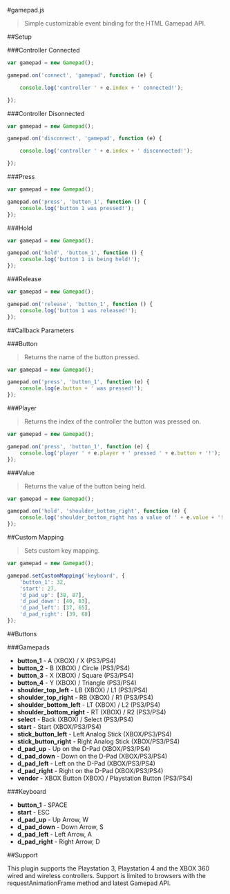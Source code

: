 #gamepad.js

> Simple customizable event binding for the HTML Gamepad API.

##Setup

###Controller Connected

```javascript
var gamepad = new Gamepad();

gamepad.on('connect', 'gamepad', function (e) {

    console.log('controller ' + e.index + ' connected!');

});
```

###Controller Disonnected

```javascript
var gamepad = new Gamepad();

gamepad.on('disconnect', 'gamepad', function (e) {

    console.log('controller ' + e.index + ' disconnected!');

});
```

###Press

```javascript
var gamepad = new Gamepad();

gamepad.on('press', 'button_1', function () {
    console.log('button 1 was pressed!');
});
```

###Hold

```javascript
var gamepad = new Gamepad();

gamepad.on('hold', 'button_1', function () {
    console.log('button 1 is being held!');
});
```

###Release

```javascript
var gamepad = new Gamepad();

gamepad.on('release', 'button_1', function () {
    console.log('button 1 was released!');
});
```

##Callback Parameters

###Button

> Returns the name of the button pressed.

```javascript
var gamepad = new Gamepad();

gamepad.on('press', 'button_1', function (e) {
    console.log(e.button + ' was pressed!');
});
```

###Player

> Returns the index of the controller the button was pressed on.

```javascript
var gamepad = new Gamepad();

gamepad.on('press', 'button_1', function (e) {
    console.log('player ' + e.player + ' pressed ' + e.button + '!');
});
```

###Value

> Returns the value of the button being held.

```javascript
var gamepad = new Gamepad();

gamepad.on('hold', 'shoulder_bottom_right', function (e) {
    console.log('shoulder_bottom_right has a value of ' + e.value + '!');
});
```

##Custom Mapping

> Sets custom key mapping.

```javascript
var gamepad = new Gamepad();

gamepad.setCustomMapping('keyboard', {
    'button_1': 32,
    'start': 27,
    'd_pad_up': [38, 87],
    'd_pad_down': [40, 83],
    'd_pad_left': [37, 65],
    'd_pad_right': [39, 68]
});
```

##Buttons

###Gamepads

- **button_1** - A (XBOX) / X (PS3/PS4)
- **button_2** - B (XBOX) / Circle (PS3/PS4)
- **button_3** - X (XBOX) / Square (PS3/PS4)
- **button_4** - Y (XBOX) / Triangle (PS3/PS4)
- **shoulder_top_left** - LB (XBOX) / L1 (PS3/PS4)
- **shoulder_top_right** - RB (XBOX) / R1 (PS3/PS4)
- **shoulder_bottom_left** - LT (XBOX) / L2 (PS3/PS4)
- **shoulder_bottom_right** - RT (XBOX) / R2 (PS3/PS4)
- **select** - Back (XBOX) / Select (PS3/PS4)
- **start** - Start (XBOX/PS3/PS4)
- **stick_button_left** - Left Analog Stick (XBOX/PS3/PS4)
- **stick_button_right** - Right Analog Stick (XBOX/PS3/PS4)
- **d_pad_up** - Up on the D-Pad (XBOX/PS3/PS4)
- **d_pad_down** - Down on the D-Pad (XBOX/PS3/PS4)
- **d_pad_left** - Left on the D-Pad (XBOX/PS3/PS4)
- **d_pad_right** - Right on the D-Pad (XBOX/PS3/PS4)
- **vendor** - XBOX Button (XBOX) / Playstation Button (PS3/PS4)

###Keyboard

- **button_1** - SPACE
- **start** - ESC
- **d_pad_up** - Up Arrow, W
- **d_pad_down** - Down Arrow, S
- **d_pad_left** - Left Arrow, A
- **d_pad_right** - Right Arrow, D

##Support

This plugin supports the Playstation 3, Playstation 4 and the XBOX 360 wired and wireless controllers. Support is limited to browsers with the requestAnimationFrame method and latest Gamepad API.
